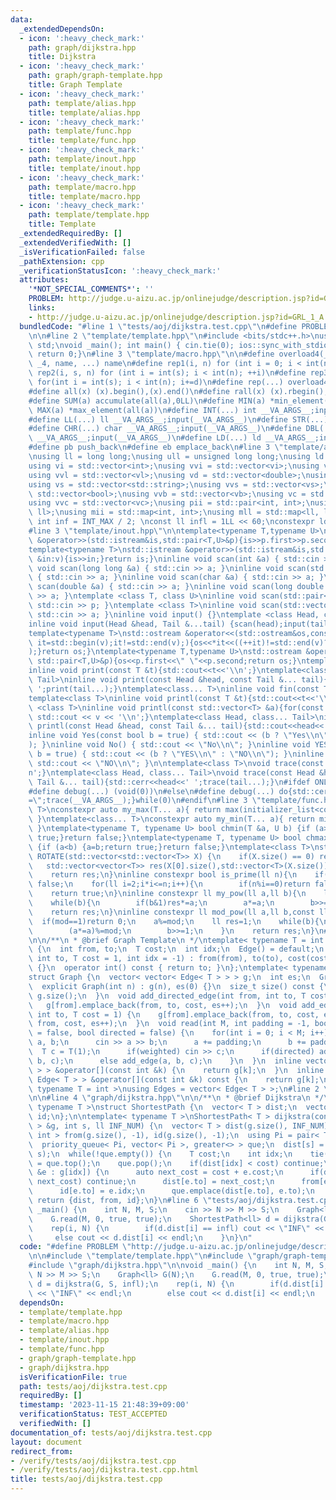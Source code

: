 ```yaml
---
data:
  _extendedDependsOn:
  - icon: ':heavy_check_mark:'
    path: graph/dijkstra.hpp
    title: Dijkstra
  - icon: ':heavy_check_mark:'
    path: graph/graph-template.hpp
    title: Graph Template
  - icon: ':heavy_check_mark:'
    path: template/alias.hpp
    title: template/alias.hpp
  - icon: ':heavy_check_mark:'
    path: template/func.hpp
    title: template/func.hpp
  - icon: ':heavy_check_mark:'
    path: template/inout.hpp
    title: template/inout.hpp
  - icon: ':heavy_check_mark:'
    path: template/macro.hpp
    title: template/macro.hpp
  - icon: ':heavy_check_mark:'
    path: template/template.hpp
    title: Template
  _extendedRequiredBy: []
  _extendedVerifiedWith: []
  _isVerificationFailed: false
  _pathExtension: cpp
  _verificationStatusIcon: ':heavy_check_mark:'
  attributes:
    '*NOT_SPECIAL_COMMENTS*': ''
    PROBLEM: http://judge.u-aizu.ac.jp/onlinejudge/description.jsp?id=GRL_1_A
    links:
    - http://judge.u-aizu.ac.jp/onlinejudge/description.jsp?id=GRL_1_A
  bundledCode: "#line 1 \"tests/aoj/dijkstra.test.cpp\"\n#define PROBLEM \"http://judge.u-aizu.ac.jp/onlinejudge/description.jsp?id=GRL_1_A\"\
    \n\n#line 2 \"template/template.hpp\"\n#include <bits/stdc++.h>\nusing namespace\
    \ std;\nvoid _main(); int main() { cin.tie(0); ios::sync_with_stdio(false); _main();\
    \ return 0;}\n#line 3 \"template/macro.hpp\"\n\n#define overload4(_1, _2, _3,\
    \ _4, name, ...) name\n#define rep1(i, n) for (int i = 0; i < int(n); ++i)\n#define\
    \ rep2(i, s, n) for (int i = int(s); i < int(n); ++i)\n#define rep3(i, s, n, d)\
    \ for(int i = int(s); i < int(n); i+=d)\n#define rep(...) overload4(__VA_ARGS__,rep3,rep2,rep1)(__VA_ARGS__)\n\
    #define all(x) (x).begin(),(x).end()\n#define rall(x) (x).rbegin(),(x).rend()\n\
    #define SUM(a) accumulate(all(a),0LL)\n#define MIN(a) *min_element(all(a))\n#define\
    \ MAX(a) *max_element(all(a))\n#define INT(...) int __VA_ARGS__;input(__VA_ARGS__)\n\
    #define LL(...) ll __VA_ARGS__;input(__VA_ARGS__)\n#define STR(...) string __VA_ARGS__;input(__VA_ARGS__)\n\
    #define CHR(...) char __VA_ARGS__;input(__VA_ARGS__)\n#define DBL(...) double\
    \ __VA_ARGS__;input(__VA_ARGS__)\n#define LD(...) ld __VA_ARGS__;input(__VA_ARGS__)\n\
    #define pb push_back\n#define eb emplace_back\n#line 3 \"template/alias.hpp\"\n\
    \nusing ll = long long;\nusing ull = unsigned long long;\nusing ld = long double;\n\
    using vi = std::vector<int>;\nusing vvi = std::vector<vi>;\nusing vl = std::vector<ll>;\n\
    using vvl = std::vector<vl>;\nusing vd = std::vector<double>;\nusing vvd = std::vector<vd>;\n\
    using vs = std::vector<std::string>;\nusing vvs = std::vector<vs>;\nusing vb =\
    \ std::vector<bool>;\nusing vvb = std::vector<vb>;\nusing vc = std::vector<char>;\n\
    using vvc = std::vector<vc>;\nusing pii = std::pair<int, int>;\nusing pll = std::pair<ll,\
    \ ll>;\nusing mii = std::map<int, int>;\nusing mll = std::map<ll, ll>;\nconst\
    \ int inf = INT_MAX / 2; \nconst ll infl = 1LL << 60;\nconstexpr ld PI = 3.1415926535897932384626;\n\
    #line 3 \"template/inout.hpp\"\n\ntemplate<typename T,typename U>\nstd::istream\
    \ &operator>>(std::istream&is,std::pair<T,U>&p){is>>p.first>>p.second;return is;}\n\
    template<typename T>\nstd::istream &operator>>(std::istream&is,std::vector<T>&v){for(T\
    \ &in:v){is>>in;}return is;}\ninline void scan(int &a) { std::cin >> a; }\ninline\
    \ void scan(long long &a) { std::cin >> a; }\ninline void scan(std::string &a)\
    \ { std::cin >> a; }\ninline void scan(char &a) { std::cin >> a; }\ninline void\
    \ scan(double &a) { std::cin >> a; }\ninline void scan(long double &a) { std::cin\
    \ >> a; }\ntemplate <class T, class U>\ninline void scan(std::pair<T, U> &p) {\
    \ std::cin >> p; }\ntemplate <class T>\ninline void scan(std::vector<T> &a) {\
    \ std::cin >> a; }\ninline void input() {}\ntemplate <class Head, class... Tail>\n\
    inline void input(Head &head, Tail &...tail) {scan(head);input(tail...);}\n\n\
    template<typename T>\nstd::ostream &operator<<(std::ostream&os,const std::vector<T>&v){for(auto\
    \ it=std::begin(v);it!=std::end(v);){os<<*it<<((++it)!=std::end(v)?\" \":\"\"\
    );}return os;}\ntemplate<typename T,typename U>\nstd::ostream &operator<<(std::ostream&os,const\
    \ std::pair<T,U>&p){os<<p.first<<\" \"<<p.second;return os;}\ntemplate<class T>\n\
    inline void print(const T &t){std::cout<<t<<'\\n';}\ntemplate<class Head, class...\
    \ Tail>\ninline void print(const Head &head, const Tail &... tail){std::cout<<head<<'\
    \ ';print(tail...);}\ntemplate<class... T>\ninline void fin(const T &... a){print(a...);exit(0);}\n\
    template<class T>\ninline void printl(const T &t){std::cout<<t<<'\\n';}\ntemplate\
    \ <class T>\ninline void printl(const std::vector<T> &a){for(const auto &v : a)\
    \ std::cout << v << '\\n';}\ntemplate<class Head, class... Tail>\ninline void\
    \ printl(const Head &head, const Tail &... tail){std::cout<<head<<' ';print(tail...);}\n\
    inline void Yes(const bool b = true) { std::cout << (b ? \"Yes\\n\" : \"No\\n\"\
    ); }\ninline void No() { std::cout << \"No\\n\"; }\ninline void YES(const bool\
    \ b = true) { std::cout << (b ? \"YES\\n\" : \"NO\\n\"); }\ninline void NO() {\
    \ std::cout << \"NO\\n\"; }\n\ntemplate<class T>\nvoid trace(const T &t){std::cerr<<t<<'\\\
    n';}\ntemplate<class Head, class... Tail>\nvoid trace(const Head &head, const\
    \ Tail &... tail){std::cerr<<head<<' ';trace(tail...);}\n#ifdef ONLINE_JUDGE\n\
    #define debug(...) (void(0))\n#else\n#define debug(...) do{std::cerr<<#__VA_ARGS__<<\"\
    =\";trace(__VA_ARGS__);}while(0)\n#endif\n#line 3 \"template/func.hpp\"\n\ntemplate<class...\
    \ T>\nconstexpr auto my_max(T... a){ return max(initializer_list<common_type_t<T...>>{a...});\
    \ }\ntemplate<class... T>\nconstexpr auto my_min(T... a){ return min(initializer_list<common_type_t<T...>>{a...});\
    \ }\ntemplate<typename T, typename U> bool chmin(T &a, U b) {if (a>b) {a=b;return\
    \ true;}return false;}\ntemplate<typename T, typename U> bool chmax(T &a, U b)\
    \ {if (a<b) {a=b;return true;}return false;}\ntemplate<class T>\nstd::vector<std::vector<T>>\
    \ ROTATE(std::vector<std::vector<T>> X) {\n    if(X.size() == 0) return X;\n \
    \   std::vector<vector<T>> res(X[0].size(),std::vector<T>(X.size()));\n    rep(i,X.size())rep(j,X[0].size())res[j][X.size()-i-1]=X[i][j];\n\
    \    return res;\n}\ninline constexpr bool is_prime(ll n){\n    if(n<=1)return\
    \ false;\n    for(ll i=2;i*i<=n;i++){\n        if(n%i==0)return false;\n    }\n\
    \    return true;\n}\ninline constexpr ll my_pow(ll a,ll b){\n    ll res=1;\n\
    \    while(b){\n        if(b&1)res*=a;\n        a*=a;\n        b>>=1;\n    }\n\
    \    return res;\n}\ninline constexpr ll mod_pow(ll a,ll b,const ll&mod){\n  \
    \  if(mod==1)return 0;\n    a%=mod;\n    ll res=1;\n    while(b){\n        if(b&1)(res*=a)%=mod;\n\
    \        (a*=a)%=mod;\n        b>>=1;\n    }\n    return res;\n}\n#line 2 \"graph/graph-template.hpp\"\
    \n\n/**\n * @brief Graph Template\n */\ntemplate< typename T = int >\nstruct Edge\
    \ {\n  int from, to;\n  T cost;\n  int idx;\n  Edge() = default;\n  Edge(int from,\
    \ int to, T cost = 1, int idx = -1) : from(from), to(to), cost(cost), idx(idx)\
    \ {}\n  operator int() const { return to; }\n};\ntemplate< typename T = int >\n\
    struct Graph {\n  vector< vector< Edge< T > > > g;\n  int es;\n  Graph() = default;\n\
    \  explicit Graph(int n) : g(n), es(0) {}\n  size_t size() const {\n    return\
    \ g.size();\n  }\n  void add_directed_edge(int from, int to, T cost = 1) {\n \
    \   g[from].emplace_back(from, to, cost, es++);\n  }\n  void add_edge(int from,\
    \ int to, T cost = 1) {\n    g[from].emplace_back(from, to, cost, es);\n    g[to].emplace_back(to,\
    \ from, cost, es++);\n  }\n  void read(int M, int padding = -1, bool weighted\
    \ = false, bool directed = false) {\n    for(int i = 0; i < M; i++) {\n      int\
    \ a, b;\n      cin >> a >> b;\n      a += padding;\n      b += padding;\n    \
    \  T c = T(1);\n      if(weighted) cin >> c;\n      if(directed) add_directed_edge(a,\
    \ b, c);\n      else add_edge(a, b, c);\n    }\n  }\n  inline vector< Edge< T\
    \ > > &operator[](const int &k) {\n    return g[k];\n  }\n  inline const vector<\
    \ Edge< T > > &operator[](const int &k) const {\n    return g[k];\n  }\n};\ntemplate<\
    \ typename T = int >\nusing Edges = vector< Edge< T > >;\n#line 2 \"graph/dijkstra.hpp\"\
    \n\n#line 4 \"graph/dijkstra.hpp\"\n\n/**\n * @brief Dijkstra\n */\ntemplate<\
    \ typename T >\nstruct ShortestPath {\n  vector< T > dist;\n  vector< int > from,\
    \ id;\n};\n\ntemplate< typename T >\nShortestPath< T > dijkstra(const Graph< T\
    \ > &g, int s, ll INF_NUM) {\n  vector< T > dist(g.size(), INF_NUM);\n  vector<\
    \ int > from(g.size(), -1), id(g.size(), -1);\n  using Pi = pair< T, int >;\n\
    \  priority_queue< Pi, vector< Pi >, greater<> > que;\n  dist[s] = 0;\n  que.emplace(dist[s],\
    \ s);\n  while(!que.empty()) {\n    T cost;\n    int idx;\n    tie(cost, idx)\
    \ = que.top();\n    que.pop();\n    if(dist[idx] < cost) continue;\n    for(auto\
    \ &e : g[idx]) {\n      auto next_cost = cost + e.cost;\n      if(dist[e.to] <=\
    \ next_cost) continue;\n      dist[e.to] = next_cost;\n      from[e.to] = idx;\n\
    \      id[e.to] = e.idx;\n      que.emplace(dist[e.to], e.to);\n    }\n  }\n \
    \ return {dist, from, id};\n}\n#line 6 \"tests/aoj/dijkstra.test.cpp\"\n\nvoid\
    \ _main() {\n    int N, M, S;\n    cin >> N >> M >> S;\n    Graph<ll> G(N);\n\
    \    G.read(M, 0, true, true);\n    ShortestPath<ll> d = dijkstra(G, S, infl);\n\
    \    rep(i, N) {\n        if(d.dist[i] == infl) cout << \"INF\" << endl;\n   \
    \     else cout << d.dist[i] << endl;\n    }\n}\n"
  code: "#define PROBLEM \"http://judge.u-aizu.ac.jp/onlinejudge/description.jsp?id=GRL_1_A\"\
    \n\n#include \"template/template.hpp\"\n#include \"graph/graph-template.hpp\"\n\
    #include \"graph/dijkstra.hpp\"\n\nvoid _main() {\n    int N, M, S;\n    cin >>\
    \ N >> M >> S;\n    Graph<ll> G(N);\n    G.read(M, 0, true, true);\n    ShortestPath<ll>\
    \ d = dijkstra(G, S, infl);\n    rep(i, N) {\n        if(d.dist[i] == infl) cout\
    \ << \"INF\" << endl;\n        else cout << d.dist[i] << endl;\n    }\n}"
  dependsOn:
  - template/template.hpp
  - template/macro.hpp
  - template/alias.hpp
  - template/inout.hpp
  - template/func.hpp
  - graph/graph-template.hpp
  - graph/dijkstra.hpp
  isVerificationFile: true
  path: tests/aoj/dijkstra.test.cpp
  requiredBy: []
  timestamp: '2023-11-15 21:48:39+09:00'
  verificationStatus: TEST_ACCEPTED
  verifiedWith: []
documentation_of: tests/aoj/dijkstra.test.cpp
layout: document
redirect_from:
- /verify/tests/aoj/dijkstra.test.cpp
- /verify/tests/aoj/dijkstra.test.cpp.html
title: tests/aoj/dijkstra.test.cpp
---
```


